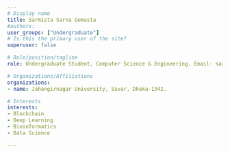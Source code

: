 ```yaml
---
# Display name
title: Sarmista Sarna Gomasta
#authors:
user_groups: ["Undergraduate"]
# Is this the primary user of the site?
superuser: false

# Role/position/tagline
role: Undergraduate Student, Computer Science & Engineering. Email- sarmistha.stu2016@juniv.edu

# Organizations/Affiliations
organizations:
- name: Jahangirnagar University, Savar, Dhaka-1342.

# Interests
interests:
- Blockchain
- Deep Learning 
- Bioinformatics
- Data Science

---
```

